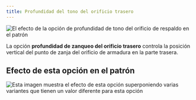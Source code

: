 ```yaml
---
title: Profundidad del tono del orificio trasero
---
```


![El efecto de la opción de profundidad de tono del orificio de respaldo en el patrón](sample.png)

La opción **profundidad de zanqueo del orificio trasero** controla la posición vertical del punto de zanja del orificio de armadura en la parte trasera.

## Efecto de esta opción en el patrón

![Esta imagen muestra el efecto de esta opción superponiendo varias variantes que tienen un valor diferente para esta opción](bella_backarmholepitchdepth_sample.svg "Efecto de esta opción en el patrón")
